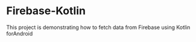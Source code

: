 # Firebase-Kotlin
This project is demonstrating how to fetch data from Firebase using Kotlin forAndroid
